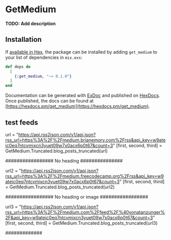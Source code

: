 # GetMedium

**TODO: Add description**

## Installation

If [available in Hex](https://hex.pm/docs/publish), the package can be installed
by adding `get_medium` to your list of dependencies in `mix.exs`:

```elixir
def deps do
  [
    {:get_medium, "~> 0.1.0"}
  ]
end
```

Documentation can be generated with [ExDoc](https://github.com/elixir-lang/ex_doc)
and published on [HexDocs](https://hexdocs.pm). Once published, the docs can
be found at [https://hexdocs.pm/get_medium](https://hexdocs.pm/get_medium).

## test feeds
url = "https://api.rss2json.com/v1/api.json?rss_url=https%3A%2F%2Fmedium.brianemory.com%2Frss&api_key=w9ateic0eq7ntcvmixcn3yuet09w7x0acx6p0t67&count=3"
[first, second, third] = GetMedium.Truncated.blog_posts_truncated(url)


################# No heading ###############


url2 = "https://api.rss2json.com/v1/api.json?rss_url=https%3A%2F%2Fmedium.freecodecamp.org%2Frss&api_key=w9ateic0eq7ntcvmixcn3yuet09w7x0acx6p0t67&count=3"
[first, second, third] = GetMedium.Truncated.blog_posts_truncated(url2)


################# No heading or image #################


url3 = "https://api.rss2json.com/v1/api.json?rss_url=https%3A%2F%2Fmedium.com%2Ffeed%2F%40yonatanzunger%2F&api_key=w9ateic0eq7ntcvmixcn3yuet09w7x0acx6p0t67&count=3"
[first, second, third] = GetMedium.Truncated.blog_posts_truncated(url3)

#############

